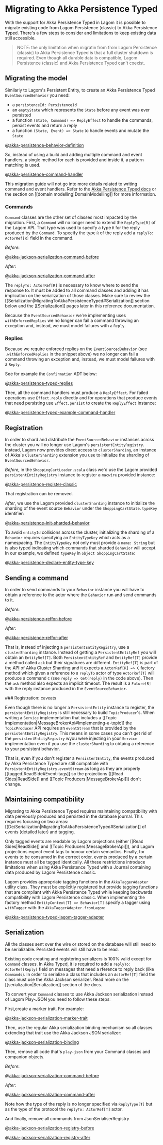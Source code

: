 # Migrating to Akka Persistence Typed

With the support for Akka Persistence Typed in Lagom it is possible to migrate existing code from Lagom Persistence (classic) to Akka Persistence Typed. There's a few steps to consider and limitations to keep existing data still accessible.

> NOTE: the only limitation when migratin from from Lagom Persistence (classic) to Akka Persistence Typed is that a full cluster shutdown is required. Even though all durable data is compatible, Lagom Persistence (classic) and Akka Persistence Typed can't coexist.

## Migrating the model

Similarly to Lagom's Persistent Entity, to create an Akka Persistence Typed `EventSourcedBehavior` you need:

 * a `persistenceId: PersistenceId`
 * an `emptyState` which represents the `State` before any event was ever persisted
 * a function `(State, Command) => ReplyEffect` to handle the commands, persist events and return a reply
 * a function `(State, Event) => State` to handle events and mutate the `State`

@[akka-persistence-behavior-definition](../../../../../dev/sbt-plugin/src/sbt-test/sbt-plugin/akka-persistence-typed-migration-scala/shopping-cart-akka-persistence-typed/src/main/scala/com/example/shoppingcart/impl/ShoppingCartEntity.scala)

So, instead of using a build and adding multiple command and event handlers, a single method for each is provided and inside it, a pattern matching is used.

@[akka-persistence-command-handler](../../../../../dev/sbt-plugin/src/sbt-test/sbt-plugin/akka-persistence-typed-migration-scala/shopping-cart-akka-persistence-typed/src/main/scala/com/example/shoppingcart/impl/ShoppingCartEntity.scala)

This migration guide will not go into more details related to writing command and event handlers. Refer to the [Akka Persistence Typed docs](https://doc.akka.io/docs/akka/2.6/typed/index-persistence.html) or the section on [[domain modelling|DomainModelling]] for more information.

### Commands

`Command` classes are the other set of classes most impacted by the migration. First, a `Command` will no longer need to extend the `ReplyType[R]` of the Lagom API. That type was used to specify a type `R` for the reply produced by the `Command`. To specify the type `R` of the reply add a `replyTo: ActorRef[R]` field in the command.

_Before_:

@[akka-jackson-serialization-command-before](../../../../../dev/sbt-plugin/src/sbt-test/sbt-plugin/akka-persistence-typed-migration-scala/shopping-cart-lagom-persistence/src/main/scala/com/example/shoppingcart/impl/ShoppingCartEntity.scala)

_After_:

@[akka-jackson-serialization-command-after](../../../../../dev/sbt-plugin/src/sbt-test/sbt-plugin/akka-persistence-typed-migration-scala/shopping-cart-akka-persistence-typed/src/main/scala/com/example/shoppingcart/impl/ShoppingCartEntity.scala)

The `replyTo: ActorRef[R]` is necessary to know where to send the response to. It must be added to all command classes and adding it has implication on the serialization of those classes. Make sure to review the [[Serialization|MigratingToAkkaPersistenceTyped#Serialization]] section below and the [[Serialization]] pages later in this reference documentation.

Because the `EventSourcedBehavior` we're implementing uses `withEnforcedReplies` we no longer can fail a command throwing an exception and, instead, we must model failures with a `Reply`.

### Replies

Because we require enforced replies on the `EventSourcedBehavior` (see `.withEnforcedReplies` in the snippet above) we no longer can fail a command throwing an exception and, instead, we must model failures with a `Reply`.

See for example the `Confirmation` ADT below:

@[akka-persistence-typed-replies](../../../../../dev/sbt-plugin/src/sbt-test/sbt-plugin/akka-persistence-typed-migration-scala/shopping-cart-akka-persistence-typed/src/main/scala/com/example/shoppingcart/impl/ShoppingCartEntity.scala)

Then, all the command handlers must produce a `ReplyEffect`. For failed operations use `Effect.reply` directly and for operations that produce events that need persisting use `Effect.persist` to create the `ReplyEffect` instance:

@[akka-persistence-typed-example-command-handler](../../../../../dev/sbt-plugin/src/sbt-test/sbt-plugin/akka-persistence-typed-migration-scala/shopping-cart-akka-persistence-typed/src/main/scala/com/example/shoppingcart/impl/ShoppingCartEntity.scala)

## Registration

In order to shard and distribute the `EventSourcedBehavior` instances across the cluster you will no longer use Lagom's `persistentEntityRegistry`. Instead, Lagom now provides direct access to `clusterSharding`, an instance of Akka's `ClusterSharding` extension you use to initialize the sharding of `EventSourcedBehavior`.

_Before_, in the `ShoppingCartLoader.scala` class we'd use the Lagom provided `persistentEntityRegistry` instance to register a `macwire` provided instance:

@[akka-persistence-register-classic](../../../../../dev/sbt-plugin/src/sbt-test/sbt-plugin/akka-persistence-typed-migration-scala/shopping-cart-lagom-persistence/src/main/scala/com/example/shoppingcart/impl/ShoppingCartLoader.scala)

That registration can be removed.

_After_, we use the Lagom provided `clusterSharding` instance to initialize the sharding of the event source `Behavior` under the `ShoppingCartState.typeKey` identifier:

@[akka-persistence-init-sharded-behavior](../../../../../dev/sbt-plugin/src/sbt-test/sbt-plugin/akka-persistence-typed-migration-scala/shopping-cart-akka-persistence-typed/src/main/scala/com/example/shoppingcart/impl/ShoppingCartLoader.scala)

To avoid `entityId` collisions across the cluster, initializing the sharding of a `Behavior` requires specifying an `EntityTypeKey` which acts as a namespacing. The `EntityTypeKey` not only must provide a `name: String` but is also typed indicating which commands that sharded `Behavior` will accept. In our example, we defined `typeKey` in `object ShoppingCartState`:

@[akka-persistence-declare-entity-type-key](../../../../../dev/sbt-plugin/src/sbt-test/sbt-plugin/akka-persistence-typed-migration-scala/shopping-cart-akka-persistence-typed/src/main/scala/com/example/shoppingcart/impl/ShoppingCartEntity.scala)

## Sending a command

In order to send commands to your `Behavior` instance you will have to obtain a reference to the actor where the `Behavior` run and send commands to it.

_Before_:

@[akka-persistence-reffor-before](../../../../../dev/sbt-plugin/src/sbt-test/sbt-plugin/akka-persistence-typed-migration-scala/shopping-cart-lagom-persistence/src/main/scala/com/example/shoppingcart/impl/ShoppingCartServiceImpl.scala)


_After_:

@[akka-persistence-reffor-after](../../../../../dev/sbt-plugin/src/sbt-test/sbt-plugin/akka-persistence-typed-migration-scala/shopping-cart-akka-persistence-typed/src/main/scala/com/example/shoppingcart/impl/ShoppingCartServiceImpl.scala)

That is, instead of injecting a `persistentEntityRegistry`, use a `clusterSharding` instance. Instead of getting a `PersistentEntityRef` you will obtain an `EntityRef[T]`. Both `PersistentEntityRef` and `EntityRef[T]` provide a method called `ask` but their signatures are different. `EntityRef[T]` is part of the API of Akka Cluster Sharding and it expects a `ActorRef[R] => C` factory method which given a reference to a `replyTo` actor of type `ActorRef[T]` will produce a command `C` (see `reply => Get(reply)` in the code above). Then the `ask` method also expects an implicit timeout. The result is a `Future[R]` with the reply instance produced in the `EventSourceBehavior`.

### Registration: caveats

Even though there is no longer a `PersistentEntity` instance to register, the `persistentEntityRegistry` is still necessary to build `TopicProducer`'s. When writing a `Service` implementation that includes a [[Topic Implementation|MessageBrokerApi#Implementing-a-topic]] the `TopicProducer` API requires an `eventStream` that is provided by the `persistentEntityRegistry`. This means in some cases you can't get rid of the `persistentEntityRegistry` wyou were injecting in your `Service` implementation even if you use the `clusterSharding` to obtaing a reference to your persistent behavior.

That is, even if you don't register a `PersistentEntity`, the events produced by Akka Persistence Typed are still compatible with `PersistentEntityRegistry.eventStream` as long as they are properly [[tagged|ReadSide#Event-tags]] so the projections ([[Read Sides|ReadSide]] and [[Topic Producers|MessageBrokerApi]]) don't change.

## Maintaining compatibility

Migrating to Akka Persistence Typed requires maintaining compatibility with data perviously produced and persisted in the database journal. This requires focusing on two areas: [[De/Serialization|MigratingToAkkaPersistenceTyped#Serialization]] of events (detailed later) and tagging.

Only tagged events are readable by Lagom projections (either [[Read Sides|ReadSide]] and [[Topic Producers|MessageBrokerApi]]), and Lagom projections expect event tags to honour certain semantics. Finally, for events to be consumed in the correct order, events produced by a certain instance must all be tagged identically. All these restrictions introduce limitations when using Akka Persistence Typed with a Journal containing data produced by Lagom Persistence classic.

Lagom provides appropriate tagging functions in the `AkkaTaggerAdapter` utility class. They must be explicitly registered but provide tagging functions that are compliant with Akka Persistence Typed while keeping backwards compatibility with Lagom Persistence classic. When implementing the factory method `EntityContext[T] => Behavior[T]` specify a tagger using `withTagger` with the `AkkaTaggerAdapter.fromLagom`:

@[akka-persistence-typed-lagom-tagger-adapter](../../../../../dev/sbt-plugin/src/sbt-test/sbt-plugin/akka-persistence-typed-migration-scala/shopping-cart-akka-persistence-typed/src/main/scala/com/example/shoppingcart/impl/ShoppingCartEntity.scala)

## Serialization

All the classes sent over the wire or stored on the database will still need to be serializable. Persisted events will still have to be read.

Existing code creating and registering serializers is 100% valid except for `Command` classes. In Akka Typed, it is required to add a `replyTo: ActorRef[Reply]` field on messages that need a rference to reply back (like `Commands`). In order to serialize a class that includes an `ActorRef[T]` field the class must use the Akka Jackson serializer. Read more on the [[serialization|Serialization]] section of the docs.

To convert your `Command` classes to use Akka Jackson serialization instead of Lagom Play-JSON you need to follow these steps:

First,create a marker trait. For example:

@[akka-jackson-serialization-marker-trait](../../../../../dev/sbt-plugin/src/sbt-test/sbt-plugin/akka-persistence-typed-migration-scala/shopping-cart-akka-persistence-typed/src/main/scala/com/example/shoppingcart/impl/ShoppingCartEntity.scala)

Then, use the regular Akka serialization binding mechanism so all classes extending that trait use the Akka Jackson JSON serializer:

@[akka-jackson-serialization-binding](../../../../../dev/sbt-plugin/src/sbt-test/sbt-plugin/akka-persistence-typed-migration-scala/shopping-cart-akka-persistence-typed/src/main/resources/application.conf)

Then, remove all code that's `play-json` from your Command classes and companion objects.

_Before_:

@[akka-jackson-serialization-command-before](../../../../../dev/sbt-plugin/src/sbt-test/sbt-plugin/akka-persistence-typed-migration-scala/shopping-cart-lagom-persistence/src/main/scala/com/example/shoppingcart/impl/ShoppingCartEntity.scala)

_After_:

@[akka-jackson-serialization-command-after](../../../../../dev/sbt-plugin/src/sbt-test/sbt-plugin/akka-persistence-typed-migration-scala/shopping-cart-akka-persistence-typed/src/main/scala/com/example/shoppingcart/impl/ShoppingCartEntity.scala)

Note how the type of the reply is no longer specified via `ReplyType[T]` but as the type of the protocol the `replyTo: ActorRef[T]` actor.

And finally, remove all commands from JsonSerialiserRegistry

@[akka-jackson-serialization-registry-before](../../../../../dev/sbt-plugin/src/sbt-test/sbt-plugin/akka-persistence-typed-migration-scala/shopping-cart-lagom-persistence/src/main/scala/com/example/shoppingcart/impl/ShoppingCartEntity.scala)

@[akka-jackson-serialization-registry-after](../../../../../dev/sbt-plugin/src/sbt-test/sbt-plugin/akka-persistence-typed-migration-scala/shopping-cart-akka-persistence-typed/src/main/scala/com/example/shoppingcart/impl/ShoppingCartEntity.scala)
